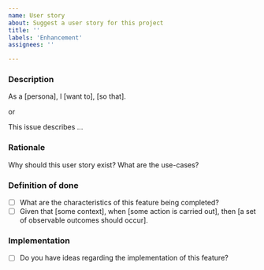 ```yaml
---
name: User story
about: Suggest a user story for this project
title: ''
labels: 'Enhancement'
assignees: ''

---
```


### Description

As a [persona], I [want to], [so that].

or

This issue describes ...

### Rationale

Why should this user story exist?
What are the use-cases?

### Definition of done

- [ ] What are the characteristics of this feature being completed?
- [ ] Given that [some context], when [some action is carried out], then [a set of observable outcomes should occur].

### Implementation

- [ ] Do you have ideas regarding the implementation of this feature?